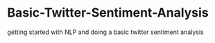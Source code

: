# Basic-Twitter-Sentiment-Analysis
getting started with NLP and doing a basic twitter sentiment analysis
